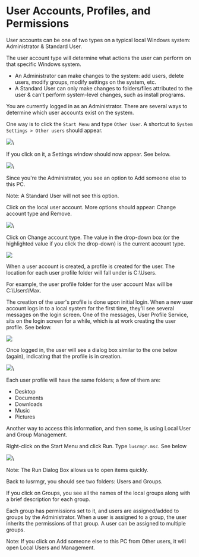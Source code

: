 # User Accounts, Profiles, and Permissions

User accounts can be one of two types on a typical local Windows system: Administrator & Standard User.&#x20;

The user account type will determine what actions the user can perform on that specific Windows system.&#x20;

* An Administrator can make changes to the system: add users, delete users, modify groups, modify settings on the system, etc.&#x20;
* A Standard User can only make changes to folders/files attributed to the user & can't perform system-level changes, such as install programs.

You are currently logged in as an Administrator. There are several ways to determine which user accounts exist on the system.&#x20;

One way is to click the `Start Menu` and type `Other User`. A shortcut to `System Settings > Other users` should appear.&#x20;

![](https://assets.tryhackme.com/additional/win-fun1/win-other-user1.png)\


If you click on it, a Settings window should now appear. See below.

![](https://assets.tryhackme.com/additional/win-fun1/win-other-user.png)\


Since you're the Administrator, you see an option to Add someone else to this PC.

Note: A Standard User will not see this option. &#x20;

Click on the local user account. More options should appear: Change account type and Remove.&#x20;

![](https://assets.tryhackme.com/additional/win-fun1/win-other-user2.png)\


Click on Change account type. The value in the drop-down box (or the highlighted value if you click the drop-down) is the current account type.&#x20;

![](https://assets.tryhackme.com/additional/win-fun1/win-other-user3.png)

When a user account is created, a profile is created for the user. The location for each user profile folder will fall under is C:\Users.

For example, the user profile folder for the user account Max will be C:\Users\Max.

The creation of the user's profile is done upon initial login. When a new user account logs in to a local system for the first time, they'll see several messages on the login screen. One of the messages, User Profile Service, sits on the login screen for a while, which is at work creating the user profile. See below.

![](https://assets.tryhackme.com/additional/win-fun1/win-profile-service.png)

Once logged in, the user will see a dialog box similar to the one below (again), indicating that the profile is in creation.

![](https://assets.tryhackme.com/additional/win-fun1/win-profile-service2.png)\


Each user profile will have the same folders; a few of them are:

* Desktop
* Documents
* Downloads
* Music
* Pictures

Another way to access this information, and then some, is using Local User and Group Management.&#x20;

Right-click on the Start Menu and click Run. Type `lusrmgr.msc`. See below

![](https://assets.tryhackme.com/additional/win-fun1/win-lusrmgr.gif)\


Note: The Run Dialog Box allows us to open items quickly.&#x20;

Back to lusrmgr, you should see two folders: Users and Groups.&#x20;

If you click on Groups, you see all the names of the local groups along with a brief description for each group.&#x20;

Each group has permissions set to it, and users are assigned/added to groups by the Administrator. When a user is assigned to a group, the user inherits the permissions of that group. A user can be assigned to multiple groups.

Note: If you click on Add someone else to this PC from Other users, it will open Local Users and Management.&#x20;
